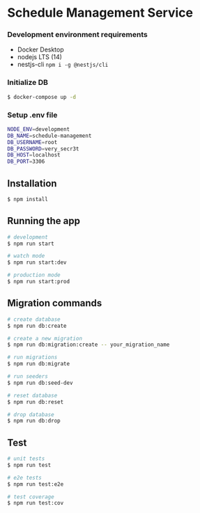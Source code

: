 # Schedule Management Service

### Development environment requirements

- Docker Desktop
- nodejs LTS (14)
- nestjs-cli `npm i -g @nestjs/cli`

### Initialize DB

```sh
$ docker-compose up -d
```

### Setup .env file

```sh
NODE_ENV=development
DB_NAME=schedule-management
DB_USERNAME=root
DB_PASSWORD=very_secr3t
DB_HOST=localhost
DB_PORT=3306
```

## Installation

```bash
$ npm install
```

## Running the app

```bash
# development
$ npm run start

# watch mode
$ npm run start:dev

# production mode
$ npm run start:prod
```

## Migration commands

```bash
# create database
$ npm run db:create

# create a new migration
$ npm run db:migration:create -- your_migration_name

# run migrations
$ npm run db:migrate

# run seeders
$ npm run db:seed-dev

# reset database
$ npm run db:reset

# drop database
$ npm run db:drop

```

## Test

```bash
# unit tests
$ npm run test

# e2e tests
$ npm run test:e2e

# test coverage
$ npm run test:cov
```
